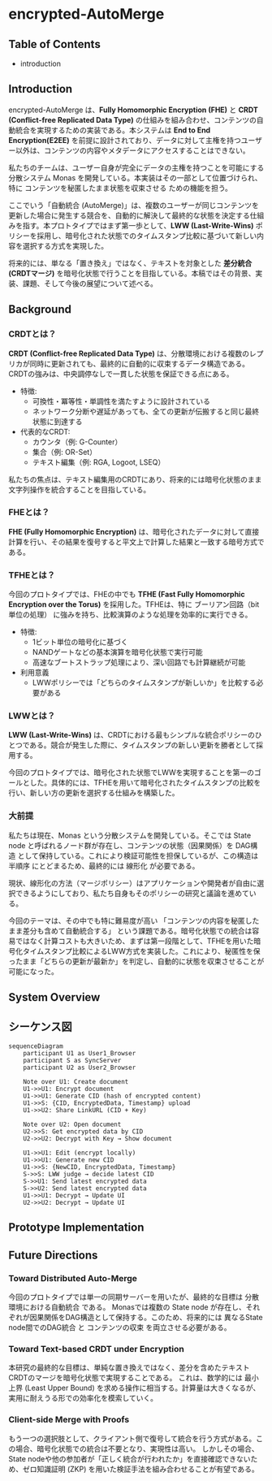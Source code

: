 # encrypted-AutoMerge
## Table of Contents
- introduction

## Introduction
encrypted-AutoMerge は、**Fully Homomorphic Encryption (FHE)** と **CRDT (Conflict-free Replicated Data Type)** の仕組みを組み合わせ、コンテンツの自動統合を実現するための実装である。本システムは **End to End Encryption(E2EE)** を前提に設計されており、データに対して主権を持つユーザー以外は、コンテンツの内容やメタデータにアクセスすることはできない。

私たちのチームは、ユーザー自身が完全にデータの主権を持つことを可能にする分散システム Monas を開発している。本実装はその一部として位置づけられ、特に コンテンツを秘匿したまま状態を収束させる ための機能を担う。

ここでいう「自動統合 (AutoMerge)」は、複数のユーザーが同じコンテンツを更新した場合に発生する競合を、自動的に解決して最終的な状態を決定する仕組みを指す。本プロトタイプではまず第一歩として、**LWW (Last-Write-Wins)** ポリシーを採用し、暗号化された状態でのタイムスタンプ比較に基づいて新しい内容を選択する方式を実現した。

将来的には、単なる「置き換え」ではなく、テキストを対象とした **差分統合 (CRDTマージ)** を暗号化状態で行うことを目指している。本稿ではその背景、実装、課題、そして今後の展望について述べる。

## Background
### CRDTとは？
**CRDT (Conflict-free Replicated Data Type)** は、分散環境における複数のレプリカが同時に更新されても、最終的に自動的に収束するデータ構造である。CRDTの強みは、中央調停なしで一貫した状態を保証できる点にある。
- 特徴:
  - 可換性・冪等性・単調性を満たすように設計されている
  - ネットワーク分断や遅延があっても、全ての更新が伝搬すると同じ最終状態に到達する
- 代表的なCRDT:
  - カウンタ（例: G-Counter）
  - 集合（例: OR-Set）
  - テキスト編集（例: RGA, Logoot, LSEQ）

私たちの焦点は、テキスト編集用のCRDTにあり、将来的には暗号化状態のまま文字列操作を統合することを目指している。

### FHEとは？
**FHE (Fully Homomorphic Encryption)** は、暗号化されたデータに対して直接計算を行い、その結果を復号すると平文上で計算した結果と一致する暗号方式である。

### TFHEとは？
今回のプロトタイプでは、FHEの中でも **TFHE (Fast Fully Homomorphic Encryption over the Torus)** を採用した。TFHEは、特に ブーリアン回路（bit単位の処理） に強みを持ち、比較演算のような処理を効率的に実行できる。
- 特徴:
  - 1ビット単位の暗号化に基づく
  - NANDゲートなどの基本演算を暗号化状態で実行可能
  - 高速なブートストラップ処理により、深い回路でも計算継続が可能
- 利用意義
  - LWWポリシーでは「どちらのタイムスタンプが新しいか」を比較する必要がある

### LWWとは？
**LWW (Last-Write-Wins)** は、CRDTにおける最もシンプルな統合ポリシーのひとつである。競合が発生した際に、タイムスタンプの新しい更新を勝者として採用する。

今回のプロトタイプでは、暗号化された状態でLWWを実現することを第一のゴールとした。具体的には、TFHEを用いて暗号化されたタイムスタンプの比較を行い、新しい方の更新を選択する仕組みを構築した。

### 大前提
私たちは現在、Monas という分散システムを開発している。そこでは State node と呼ばれるノード群が存在し、コンテンツの状態（因果関係）を DAG構造 として保持している。これにより検証可能性を担保しているが、この構造は 半順序 にとどまるため、最終的には 線形化 が必要である。

現状、線形化の方法（マージポリシー）はアプリケーションや開発者が自由に選択できるようにしており、私たち自身もそのポリシーの研究と議論を進めている。

今回のテーマは、その中でも特に難易度が高い 「コンテンツの内容を秘匿したまま差分も含めて自動統合する」 という課題である。暗号化状態での統合は容易ではなく計算コストも大きいため、まずは第一段階として、TFHEを用いた暗号化タイムスタンプ比較によるLWW方式を実装した。これにより、秘匿性を保ったまま「どちらの更新が最新か」を判定し、自動的に状態を収束させることが可能になった。

## System Overview

## シーケンス図

```mermaid
sequenceDiagram
    participant U1 as User1_Browser
    participant S as SyncServer
    participant U2 as User2_Browser

    Note over U1: Create document
    U1->>U1: Encrypt document
    U1->>U1: Generate CID (hash of encrypted content)
    U1->>S: {CID, EncryptedData, Timestamp} upload
    U1->>U2: Share LinkURL (CID + Key)

    Note over U2: Open document
    U2->>S: Get encrypted data by CID
    U2->>U2: Decrypt with Key → Show document

    U1->>U1: Edit (encrypt locally)
    U1->>U1: Generate new CID
    U1->>S: {NewCID, EncryptedData, Timestamp}
    S->>S: LWW judge → decide latest CID
    S->>U1: Send latest encrypted data
    S->>U2: Send latest encrypted data
    U1->>U1: Decrypt → Update UI
    U2->>U2: Decrypt → Update UI
```

## Prototype Implementation

## Future Directions
### Toward Distributed Auto-Merge
今回のプロトタイプでは単一の同期サーバーを用いたが、最終的な目標は 分散環境における自動統合 である。
Monasでは複数の State node が存在し、それぞれが因果関係をDAG構造として保持する。このため、将来的には 異なるState node間でのDAG統合 と コンテンツの収束 を両立させる必要がある。
### Toward Text-based CRDT under Encryption
本研究の最終的な目標は、単純な置き換えではなく、差分を含めたテキストCRDTのマージを暗号化状態で実現することである。
これは、数学的には 最小上界 (Least Upper Bound) を求める操作に相当する。計算量は大きくなるが、実用に耐えうる形での効率化を模索していく。
### Client-side Merge with Proofs
もう一つの選択肢として、クライアント側で復号して統合を行う方式がある。この場合、暗号化状態での統合は不要となり、実現性は高い。
しかしその場合、State nodeや他の参加者が「正しく統合が行われたか」を直接確認できないため、ゼロ知識証明 (ZKP) を用いた検証手法を組み合わせることが有望である。